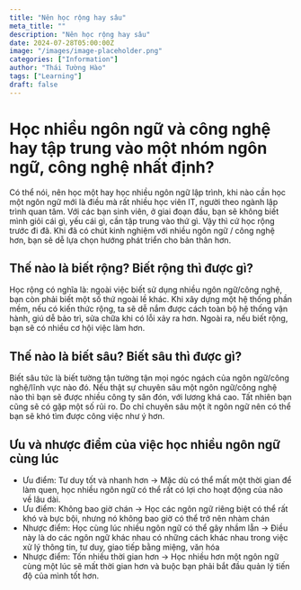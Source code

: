 ```yaml
---
title: "Nên học rộng hay sâu"
meta_title: ""
description: "Nên học rộng hay sâu"
date: 2024-07-28T05:00:00Z
image: "/images/image-placeholder.png"
categories: ["Information"]
author: "Thái Tường Hào"
tags: ["Learning"]
draft: false
---
```


# Học nhiều ngôn ngữ và công nghệ hay tập trung vào một nhóm ngôn ngữ, công nghệ nhất định?

Có thể nói, nên học một hay học nhiều ngôn ngữ lập trình, khi nào cần học một ngôn ngữ mới là điều mà rất nhiều học viên IT, người theo ngành lập trình quan tâm.
Với các bạn sinh viên, ở giai đoạn đầu, bạn sẽ không biết mình giỏi cái gì, yếu cái gì, cần tập trung vào thứ gì. Vậy thì cứ học rộng trước đi đã. Khi đã có chút kinh nghiệm với nhiều ngôn ngữ / công nghệ hơn, bạn sẽ dễ lựa chọn hướng phát triển cho bản thân hơn.

## Thế nào là biết rộng? Biết rộng thì được gì?

Học rộng có nghĩa là: ngoài việc biết sử dụng nhiều ngôn ngữ/công nghệ, bạn còn phải biết một số thứ ngoài lề khác. Khi xây dựng một hệ thống phần mềm, nếu có kiến thức rộng, ta sẽ dễ nắm được cách toàn bộ hệ thống vận hành, giú dễ bảo trì, sửa chữa khi có lỗi xảy ra hơn. Ngoài ra, nếu biết rộng, bạn sẽ có nhiều cơ hội việc làm hơn.

## Thế nào là biết sâu? Biết sâu thì được gì?

Biết sâu tức là biết tường tận tường tận mọi ngóc ngách của ngôn ngữ/công nghệ/lĩnh vực nào đó. Nếu thật sự chuyên sâu một ngôn ngữ/công nghệ nào thì bạn sẽ được nhiều công ty săn đón, với lương khá cao. Tất nhiên bạn cũng sẽ có gặp một số rủi ro. Do chỉ chuyên sâu một ít ngôn ngữ nên có thể bạn sẽ khó tìm được công việc như ý hơn.

## Ưu và nhược điểm của việc học nhiều ngôn ngữ cùng lúc

- Ưu điểm: Tư duy tốt và nhanh hơn -> Mặc dù có thể mất một thời gian để làm quen, học nhiều ngôn ngữ có thể rất có lợi cho hoạt động của não về lâu dài.
- Ưu điểm: Không bao giờ chán -> Học các ngôn ngữ riêng biệt có thể rất khó và bực bội, nhưng nó không bao giờ có thể trở nên nhàm chán
- Nhược điểm: Học cùng lúc nhiều ngôn ngữ có thể gây nhầm lẫn -> Điều này là do các ngôn ngữ khác nhau có những cách khác nhau trong việc xử lý thông tin, tư duy, giao tiếp bằng miệng, văn hóa
- Nhược điểm: Tốn nhiều thời gian hơn -> Học nhiều hơn một ngôn ngữ cùng một lúc sẽ mất thời gian hơn và buộc bạn phải bắt đầu quản lý tiến độ của mình tốt hơn.
